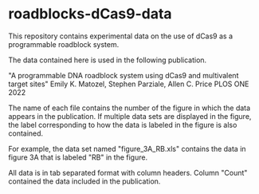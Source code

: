 # roadblocks-dCas9-data
This repository contains experimental data on the use of dCas9 as a programmable roadblock system.

The data contained here is used in the following publication.

"A programmable DNA roadblock system using dCas9 and multivalent target sites"
Emily K. Matozel, Stephen Parziale, Allen C. Price
PLOS ONE 2022

The name of each file contains the number of the figure in which the data appears in the publication. If multiple data sets are displayed in the figure, the label corresponding to how the data is labeled in the figure is also contained.

For example, the data set named "figure_3A_RB.xls" contains the data in figure 3A that is labeled "RB" in the figure.

All data is in tab separated format with column headers. Column "Count" contained the data included in the publication. 



